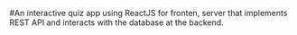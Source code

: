 #An interactive quiz app using ReactJS for fronten, server that implements REST API and interacts with the database at the backend.
